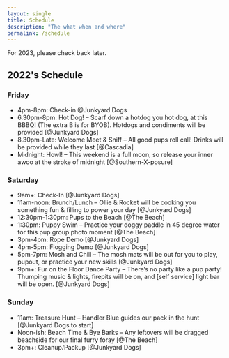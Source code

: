 ```yaml
---
layout: single
title: Schedule
description: "The what when and where"
permalink: /schedule
---
```

For 2023, please check back later.

## 2022's Schedule
### Friday
- 4pm-8pm: Check-in @Junkyard Dogs
- 6.30pm-8pm: Hot Dog! – Scarf down a hotdog you hot dog, at this BBBQ! (The extra B is for BYOB). Hotdogs and condiments will be provided [@Junkyard Dogs]
- 8.30pm-Late: Welcome Meet & Sniff – All good pups roll call! Drinks will be provided while they last [@Cascadia]
- Midnight: Howl! – This weekend is a full moon, so release your inner awoo at the stroke of midnight [@Southern-X-posure]
### Saturday
- 9am+: Check-In [@Junkyard Dogs]
- 11am-noon: Brunch/Lunch – Ollie & Rocket will be cooking you something fun & filling to power your day [@Junkyard Dogs]
- 12:30pm-1:30pm: Pups to the Beach [@The Beach]
- 1:30pm: Puppy Swim – Practice your doggy paddle in 45 degree water for this pup group photo moment [@The Beach]
- 3pm-4pm: Rope Demo [@Junkyard Dogs]
- 4pm-5pm: Flogging Demo [@Junkyard Dogs]
- 5pm-7pm: Mosh and Chill – The mosh mats will be out for you to play, pupout, or practice your new skills [@Junkyard Dogs]
- 9pm+: Fur on the Floor Dance Party – There’s no party like a pup party! Thumping music & lights, firepits will be on, and [self service] light bar will be open. [@Junkyard Dogs]
### Sunday
- 11am: Treasure Hunt – Handler Blue guides our pack in the hunt [@Junkyard Dogs to start]
- Noon-ish: Beach Time & Bye Barks – Any leftovers will be dragged beachside for our final furry foray [@The Beach]
- 3pm+: Cleanup/Packup [@Junkyard Dogs]